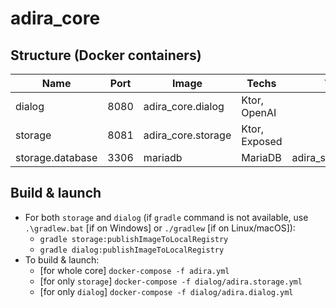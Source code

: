 # adira_core

## Structure (Docker containers)
| Name             | Port | Image              | Techs         | Volume               |
|------------------|------|--------------------|---------------|----------------------|
| dialog           | 8080 | adira_core.dialog  | Ktor, OpenAI  |                      |
| storage          | 8081 | adira_core.storage | Ktor, Exposed |                      |
| storage.database | 3306 | mariadb            | MariaDB       | adira_storage_volume |

## Build & launch
- For both `storage` and `dialog` (if `gradle` command is not available, use `.\gradlew.bat` [if on Windows] or `./gradlew` [if on Linux/macOS]):
  - `gradle storage:publishImageToLocalRegistry`
  - `gradle dialog:publishImageToLocalRegistry`
- To build & launch:
  - [for whole core] `docker-compose -f adira.yml`
  - [for only `storage`] `docker-compose -f dialog/adira.storage.yml`
  - [for only `dialog`] `docker-compose -f dialog/adira.dialog.yml`
